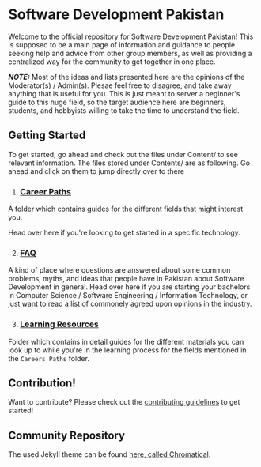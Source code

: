 # Software Development Pakistan

Welcome to the official repository for Software Development Pakistan! This is supposed to be a main page of information and guidance to people seeking help and advice from other group members, as well as providing a centralized way for the community to get together in one place.

***NOTE:*** Most of the ideas and lists presented here are the opinions of the Moderator(s) / Admin(s). Plesae feel free to disagree, and take away anything that is useful for you. This is just meant to server a beginner's guide to this huge field, so the target audience here are beginners, students, and hobbyists willing to take the time to understand the field.

## Getting Started

To get started, go ahead and check out the files under Content/ to see relevant information. 
The files stored under Contents/ are as following. Go ahead and click on them to jump directly over to there

1. ### [Career Paths](https://github.com/Software-Development-Pakistan/Software-Development-Pakistan.github.io/tree/master/Career%20Paths)

A folder which contains guides for the different fields that might interest you. 

Head over here if you're looking to get started in a specific technology.

2. ### [FAQ](https://github.com/Software-Development-Pakistan/Software-Development-Pakistan.github.io/tree/master/FAQs)

A kind of place where questions are answered about some common problems, myths, and ideas that people have in Pakistan about Software Development in general. Head over here if you are starting your bachelors in Computer Science / Software Engineering / Information Technology, or just want to read a list of commonely agreed upon opinions in the industry.

3. ### [Learning Resources](https://github.com/Software-Development-Pakistan/Software-Development-Pakistan.github.io/tree/master/Learning%20Resources)

Folder which contains in detail guides for the different materials you can look up to while you're in the learning process for the fields mentioned in the `Careers Paths` folder.

## Contribution!

Want to contribute? Please check out the [contributing guidelines](https://github.com/Software-Development-Pakistan/Software-Development-Pakistan.github.io/blob/master/CONTRIBUTING.md) to get started!

## Community Repository

The used Jekyll theme can be found [here, called Chromatical](https://github.com/chromatical/jekyll-materialdocs).
